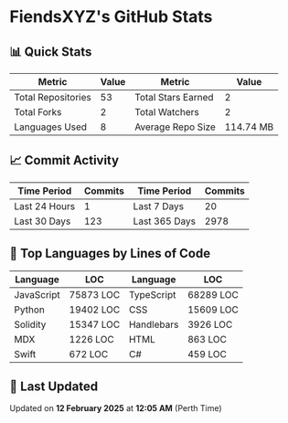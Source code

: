 # FiendsXYZ's GitHub Stats

## 📊 Quick Stats

| Metric               | Value       | Metric               | Value       |
|----------------------|-------------|----------------------|-------------|
| Total Repositories   | 53 | Total Stars Earned   | 2 |
| Total Forks          | 2 | Total Watchers       | 2 |
| Languages Used       | 8 | Average Repo Size    | 114.74 MB |

## 📈 Commit Activity

| Time Period      | Commits      | Time Period      | Commits      |
|------------------|--------------|------------------|--------------|
| Last 24 Hours    | 1 | Last 7 Days      | 20 |
| Last 30 Days     | 123 | Last 365 Days    | 2978 |

## 📝 Top Languages by Lines of Code

| Language       | LOC        | Language       | LOC        |
|----------------|------------|----------------|------------|
| JavaScript       | 75873 LOC  | TypeScript       | 68289 LOC  |
| Python       | 19402 LOC  | CSS       | 15609 LOC  |
| Solidity       | 15347 LOC  | Handlebars       | 3926 LOC  |
| MDX       | 1226 LOC  | HTML       | 863 LOC  |
| Swift       | 672 LOC  | C#       | 459 LOC  |

## 📅 Last Updated

Updated on **12 February 2025** at **12:05 AM** (Perth Time)
